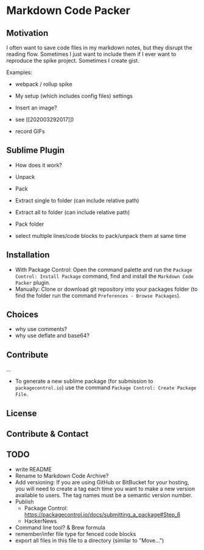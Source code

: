 # Markdown Code Packer

## Motivation

I often want to save code files in my markdown notes, but they disrupt the reading flow.
Sometimes I just want to include them if I ever want to reproduce the spike project.
Sometimes I create gist.

Examples:
- webpack / rollup spike
- My setup (which includes config files) settings
- Insert an image?

- see [[202003292017]])
- record GIFs

## Sublime Plugin

- How does it work?

- Unpack
- Pack
- Extract single to folder (can include relative path)
- Extract all to folder (can include relative path)
- Pack folder
- select multiple lines/code blocks to pack/unpack them at same time

## Installation

- With Package Control: Open the command palette and run the `Package Control: Install Package` command, find and install the `Markdown Code Packer` plugin.
- Manually: Clone or download git repository into your packages folder (to find the folder run the command `Preferences - Browse Packages`).

## Choices

- why use comments?
- why use deflate and base64?

## Contribute

...

- To generate a new sublime package (for submission to `packagecontrol.io`) use the command `Package Control: Create Package File`.

## License

## Contribute & Contact

## TODO

- write README
- Rename to Markdown Code Archive?
- Add versioning: If you are using GitHub or BitBucket for your hosting, you will need to create a tag each time you want to make a new version available to users. The tag names must be a semantic version number. 
- Publish
  - Package Control: https://packagecontrol.io/docs/submitting_a_package#Step_6
  - HackerNews
- Command line tool? & Brew formula
- remember/infer file type for fenced code blocks
- export all files in this file to a directory (similar to "Move...")

